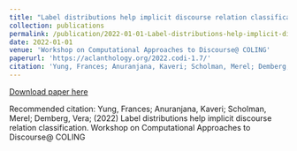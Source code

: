 ```yaml
---
title: "Label distributions help implicit discourse relation classification"
collection: publications
permalink: /publication/2022-01-01-Label-distributions-help-implicit-discourse
date: 2022-01-01
venue: 'Workshop on Computational Approaches to Discourse@ COLING'
paperurl: 'https://aclanthology.org/2022.codi-1.7/'
citation: 'Yung, Frances; Anuranjana, Kaveri; Scholman, Merel; Demberg, Vera; (2022) Label distributions help implicit discourse relation classification. Workshop on Computational Approaches to Discourse@ COLING'
---
```


<a href='https://aclanthology.org/2022.codi-1.7/'>Download paper here</a>

Recommended citation: Yung, Frances; Anuranjana, Kaveri; Scholman, Merel; Demberg, Vera; (2022) Label distributions help implicit discourse relation classification. Workshop on Computational Approaches to Discourse@ COLING